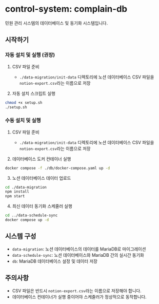 # control-system: complain-db

민원 관리 시스템의 데이터베이스 및 동기화 시스템입니다.

## 시작하기

### 자동 설치 및 실행 (권장)

1. CSV 파일 준비
   - `./data-migration/init-data` 디렉토리에 노션 데이터베이스 CSV 파일을 `notion-export.csv`라는 이름으로 저장

2. 자동 설치 스크립트 실행
```bash
chmod +x setup.sh
./setup.sh
```

### 수동 설치 및 실행

1. CSV 파일 준비
   - `./data-migration/init-data` 디렉토리에 노션 데이터베이스 CSV 파일을 `notion-export.csv`라는 이름으로 저장

2. 데이터베이스 도커 컨테이너 실행
```bash
docker compose -f ./db/docker-compose.yaml up -d
```

3. 노션 데이터베이스 데이터 업로드
```bash
cd ./data-migration
npm install
npm start
```

4. 최신 데이터 동기화 스케줄러 실행
```bash
cd ../data-schedule-sync
docker compose up -d
```

## 시스템 구성

- `data-migration`: 노션 데이터베이스의 데이터를 MariaDB로 마이그레이션
- `data-schedule-sync`: 노션 데이터베이스와 MariaDB 간의 실시간 동기화
- `db`: MariaDB 데이터베이스 설정 및 데이터 저장

## 주의사항

- CSV 파일은 반드시 `notion-export.csv`라는 이름으로 저장해야 합니다.
- 데이터베이스 컨테이너가 실행 중이어야 스케줄러가 정상적으로 동작합니다.
